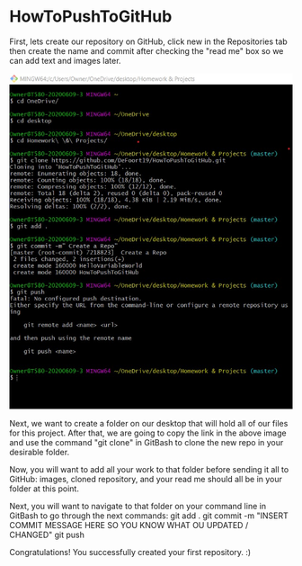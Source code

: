 # HowToPushToGitHub
First, lets create our repository on GitHub, click new in the Repositories tab then create the name and commit after checking the "read me" box so we can add text and images later. 

![gitbashimage](gitbashimage.jpg)

Next, we want to create a folder on our desktop that will hold all of our files for this project. After that, we are going to copy the link in the above image and use the command "git clone" in GitBash to clone the new repo in your desirable folder. 

Now, you will want to add all your work to that folder before sending it all to GitHub: images, cloned repository, and your read me should all be in your folder at this point. 

Next, you will want to navigate to that folder on your command line in GitBash to go through the next commands:
git add . 
git commit -m "INSERT COMMIT MESSAGE HERE SO YOU KNOW WHAT OU UPDATED / CHANGED"
git push

Congratulations! You successfully created your first repository. :)



